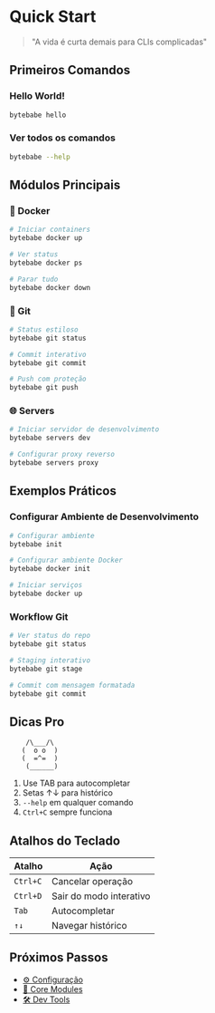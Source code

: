 # Quick Start

> "A vida é curta demais para CLIs complicadas"

## Primeiros Comandos

### Hello World!
```bash
bytebabe hello
```

### Ver todos os comandos
```bash
bytebabe --help
```

## Módulos Principais

### 🐳 Docker
```bash
# Iniciar containers
bytebabe docker up

# Ver status
bytebabe docker ps

# Parar tudo
bytebabe docker down
```

### 🔧 Git
```bash
# Status estiloso
bytebabe git status

# Commit interativo
bytebabe git commit

# Push com proteção
bytebabe git push
```

### 🌐 Servers
```bash
# Iniciar servidor de desenvolvimento
bytebabe servers dev

# Configurar proxy reverso
bytebabe servers proxy
```

## Exemplos Práticos

### Configurar Ambiente de Desenvolvimento
```bash
# Configurar ambiente
bytebabe init

# Configurar ambiente Docker
bytebabe docker init

# Iniciar serviços
bytebabe docker up
```

### Workflow Git
```bash
# Ver status do repo
bytebabe git status

# Staging interativo
bytebabe git stage

# Commit com mensagem formatada
bytebabe git commit
```

## Dicas Pro

```ascii
    /\___/\
   (  o o  )
   (  =^=  ) 
    (______)
```

1. Use TAB para autocompletar
2. Setas ↑↓ para histórico
3. `--help` em qualquer comando
4. `Ctrl+C` sempre funciona

## Atalhos do Teclado

| Atalho | Ação |
|--------|------|
| `Ctrl+C` | Cancelar operação |
| `Ctrl+D` | Sair do modo interativo |
| `Tab` | Autocompletar |
| `↑↓` | Navegar histórico |

## Próximos Passos

- [⚙️ Configuração](configuration.md)
- [🔧 Core Modules](core-modules.md)
- [🛠️ Dev Tools](dev-tools.md)